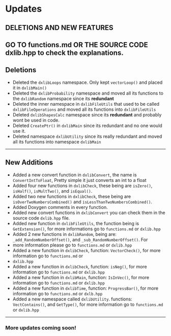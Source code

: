 # Updates

## DELETIONS AND NEW FEATURES
## GO TO **functions.md** OR THE SOURCE CODE **dxlib.hpp** to check the explanations.

## **Deletions**
- Deleted the `dxlibLoops` namespace. Only kept `vectorLoop()` and placed it in `dxlibMain()`
- Deleted the `dxlibProbability` namespace and moved all its functions to the `dxlibRandom` namespace since its **redundant**
- Deleted the inner namespace in `dxlibFileUtils` that used to be called `dxlibFileOperations` and moved all its functions into `dxlibFileUtils`
- Deleted `dxlibShapesCalc` namespace since its **redundant** and probably wont be used in code.
- Deleted `CreatePtr()` in `dxlibMain` since its redundant and no one would use it.
- Deleted namespace `dxlibUtility` since its really redundant and moved all its functions into namespace `dxlibMain`
---

## **New Additions**
- Added a new convert function in `dxlibConvert`, the name is `ConvertIntToFloat`, Pretty simple it just converts an int to a float
- Added four new functions in `dxlibCheck`, these being are `isZero()`, `isHalf()`, `isMultTwo()`, and `isEqual()`.
- Added two new functions in `dxlibCheck`, these being are `isOverTwoNumbersCombined()` and `isLessThanTwoNumbersCombined()`.
- Added Doxygen comments in every function.
- Added new convert functions in `dxlibConvert` you can check them in the source code `dxlib.hpp` file.
- Added new function in `dxlibFileUtils`, the function being is `GetExtension()`, for more informations go to `functions.md` or `dxlib.hpp`
- Added 2 new functions in `dxlibRandom`, being are: `_add_RandomNumberOffset()`, and `_sub_RandomNumberOffset()`. For
- more information please go to `functions.md` or `dxlib.hpp`
- Added a new function in `dxlibCheck`, function: `VectorCheck()`, for more information go to `functions.md` or
- `dxlib.hpp`
- Added a new function in `dxlibCheck`, function: `isNeg()`, for more information go to `functions.md` or `dxlib.hpp`
- Added a new function in `dxlibMain`, function: `IsInVec()`, for more information go to `functions.md` or `dxlib.hpp`
- Added a new function in `dxlibTime`, function: `ProgressBar()`, for more information go to `functions.md` or `dxlb.hpp`
- Added a new namespace called `dxlibUtility`. functions: `VectContains()`, and `GetType()`, for more information go to `functions.md`
or `dxlib.hpp`

---

### More updates coming soon!
